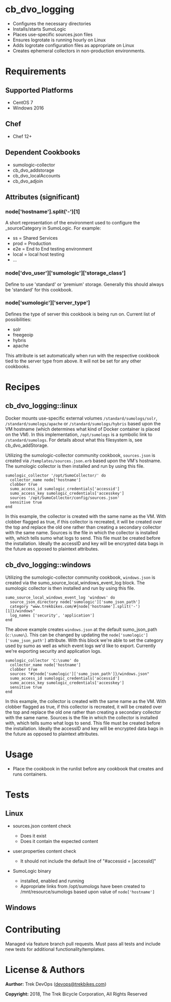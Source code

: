 # cb_dvo_logging

* Configures the necessary directories
* Installs/starts SumoLogic
* Places use-specific sources.json files
* Ensures logrotate is running hourly on Linux
* Adds logrotate configuration files as appropriate on Linux
* Creates ephemeral collectors in non-production environments.

# Requirements

## Supported Platforms

* CentOS 7
* Windows 2016

## Chef

* Chef 12+

## Dependent Cookbooks

* sumologic-collector
* cb_dvo_addstorage
* cb_dvo_localAccounts
* cb_dvo_adjoin

## Attributes (significant)

### node['hostname'].split('-')[1]

A short representation of the environment used to configure the _sourceCategory in SumoLogic.  For example:

* ss = Shared Services
* prod = Production
* e2e = End to End testing environment
* local = local host testing
* ...

### node['dvo_user']['sumologic']['storage_class']

Define to use 'standard' or 'premium' storage. Generally this should always be 'standard' for this cookbook.

### node['sumologic']['server_type']

Defines the type of server this cookbook is being run on. Current list of possibilities:

* solr
* freegeoip
* hybris
* apache

This attribute is set automatically when run with the respective cookbook tied to the server type from above. It will not be set for any other cookbooks.

# Recipes

## cb_dvo_logging::linux

Docker mounts use-specific external volumes `/standard/sumologs/solr`, `/standard/sumologs/apache` or `/standard/sumologs/hybris` based upon the VM hostname (which determines what kind of Docker container is placed on the VM).  In this implementation, `/opt/sumologs` is a symbolic link to `/standard/sumologs`.  For details about what this filesystem is, see cb_dvo_addStorage.

Utilizing the sumologic-collector community cookbook, `sources.json` is created via `/templates/sources.json.erb` based upon the VM's hostname. The sumologic collector is then installed and run by using this file.

```
sumologic_collector '/opt/SumoCollector/' do
  collector_name node['hostname']
  clobber true 
  sumo_access_id sumologic_credentials['accessid']
  sumo_access_key sumologic_credentials['accesskey']
  sources '/opt/SumoCollector/config/sources.json'
  sensitive true
end
```

In this example, the collector is created with the same name as the VM. With clobber flagged as true, if this collector is recreated, it will be created over the top and replace the old one rather than creating a secondary collector with the same name. Sources is the file in which the collector is installed with, which tells sumo what logs to send. This file must be created before the installation. Ideally the accessID and key will be encrypted data bags in the future as opposed to plaintext attributes.

## cb_dvo_logging::windows

Utilizing the sumologic-collector community cookbook, `windows.json` is created via the sumo_source_local_windows_event_log block. The sumologic collector is then installed and run by using this file.

```
sumo_source_local_windows_event_log 'windows' do
  source_json_directory node['sumologic']['sumo_json_path']
  category "www.trekbikes.com/#{node['hostname'].split('-')[1]}/windows"
  log_names ['security', 'application']
end
```

The above example creates `windows.json` at the default sumo_json_path (`c:\sumo\`). This can be changed by updating the `node['sumologic']['sumo_json_path']` attribute. With this block we're able to set the category used by sumo as well as which event logs we'd like to export. Currently we're exporting security and application logs.

```
sumologic_collector 'C:\sumo' do
  collector_name node['hostname']
  clobber true
  sources "#{node['sumologic']['sumo_json_path']}/windows.json"
  sumo_access_id sumologic_credentials['accessid']
  sumo_access_key sumologic_credentials['accesskey']
  sensitive true
end
```

In this example, the collector is created with the same name as the VM. With clobber flagged as true, if this collector is recreated, it will be created over the top and replace the old one rather than creating a secondary collector with the same name. Sources is the file in which the collector is installed with, which tells sumo what logs to send. This file must be created before the installation. Ideally the accessID and key will be encrypted data bags in the future as opposed to plaintext attributes.

# Usage

* Place the cookbook in the runlist before any cookbook that creates and runs containers.

# Tests

## Linux

* sources.json content check
  * Does it exist
  * Does it contain the expected content

* user.properties content check
  * It should not include the default line of "#accessid = [accessId]"

* SumoLogic binary
  * installed, enabled and running
  * Appropriate links from /opt/sumologs have been created to /mnt/resource/sumologs based upon value of `node['hostname']`

## Windows

# Contributing

Managed via feature branch pull requests.  Must pass all tests and include new tests for additional functionality/templates.

# License & Authors

**Aurthor:** Trek DevOps (devops@trekbikes.com)

**Copyright:** 2018, The Trek Bicycle Corporation, All Rights Reserved

